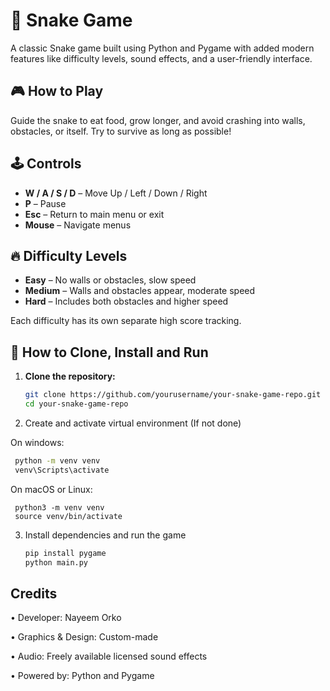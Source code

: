 # 🐍 Snake Game

A classic Snake game built using Python and Pygame with added modern features like difficulty levels, sound effects, and a user-friendly interface.

## 🎮 How to Play

Guide the snake to eat food, grow longer, and avoid crashing into walls, obstacles, or itself. Try to survive as long as possible!

## 🕹️ Controls

- **W / A / S / D** – Move Up / Left / Down / Right  
- **P** – Pause  
- **Esc** – Return to main menu or exit  
- **Mouse** – Navigate menus

## 🔥 Difficulty Levels

- **Easy** – No walls or obstacles, slow speed  
- **Medium** – Walls and obstacles appear, moderate speed  
- **Hard** – Includes both obstacles and higher speed

Each difficulty has its own separate high score tracking.

## 🚀 How to Clone, Install and Run

1. **Clone the repository:**

   ```bash
   git clone https://github.com/yourusername/your-snake-game-repo.git
   cd your-snake-game-repo

2. Create and activate virtual environment (If not done)

  On windows:
  ```bash
   python -m venv venv
   venv\Scripts\activate
```
  On macOS or Linux:
  ```bash\
   python3 -m venv venv
   source venv/bin/activate
  ```
3. Install dependencies and run the game
   ```bash
   pip install pygame
   python main.py
   ```

## Credits
• Developer: Nayeem Orko

• Graphics & Design: Custom-made

• Audio: Freely available licensed sound effects

• Powered by: Python and Pygame
